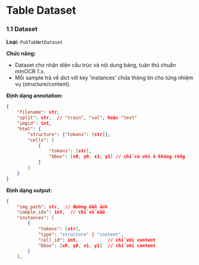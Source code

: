 # Table Dataset

### 1.1 Dataset

**Loại:** `PubTabNetDataset`

**Chức năng:**
  - Dataset cho nhận diện cấu trúc và nội dung bảng, tuân thủ chuẩn mmOCR 1.x.
  - Mỗi sample trả về dict với key 'instances' chứa thông tin cho từng nhiệm vụ (structure/content).

**Định dạng annotation:**
```json
{
    "filename": str,
    "split": str,  // "train", "val", hoặc "test"
    "imgid": int,
    "html": {
        "structure": {"tokens": [str]},
        "cells": [
            {
                "tokens": [str],
                "bbox": [x0, y0, x1, y1] // chỉ có với ô không rỗng
            }
        ]
    }
}
```

**Định dạng output:**
```json
{
    "img_path": str,  // đường dẫn ảnh
    "sample_idx": int,  // chỉ số mẫu
    "instances": [
        {
            "tokens": [str],
            "type": "structure" | "content",
            "cell_id": int,           // chỉ với content
            "bbox": [x0, y0, x1, y1]  // chỉ với content
        }
    ],

